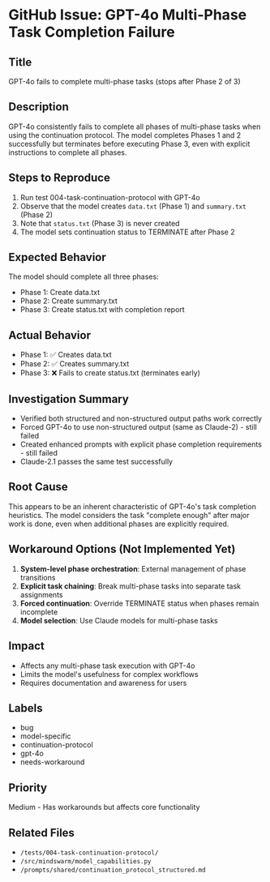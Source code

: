# GitHub Issue: GPT-4o Multi-Phase Task Completion Failure

## Title
GPT-4o fails to complete multi-phase tasks (stops after Phase 2 of 3)

## Description
GPT-4o consistently fails to complete all phases of multi-phase tasks when using the continuation protocol. The model completes Phases 1 and 2 successfully but terminates before executing Phase 3, even with explicit instructions to complete all phases.

## Steps to Reproduce
1. Run test 004-task-continuation-protocol with GPT-4o
2. Observe that the model creates `data.txt` (Phase 1) and `summary.txt` (Phase 2)
3. Note that `status.txt` (Phase 3) is never created
4. The model sets continuation status to TERMINATE after Phase 2

## Expected Behavior
The model should complete all three phases:
- Phase 1: Create data.txt
- Phase 2: Create summary.txt  
- Phase 3: Create status.txt with completion report

## Actual Behavior
- Phase 1: ✅ Creates data.txt
- Phase 2: ✅ Creates summary.txt
- Phase 3: ❌ Fails to create status.txt (terminates early)

## Investigation Summary
- Verified both structured and non-structured output paths work correctly
- Forced GPT-4o to use non-structured output (same as Claude-2) - still failed
- Created enhanced prompts with explicit phase completion requirements - still failed
- Claude-2.1 passes the same test successfully

## Root Cause
This appears to be an inherent characteristic of GPT-4o's task completion heuristics. The model considers the task "complete enough" after major work is done, even when additional phases are explicitly required.

## Workaround Options (Not Implemented Yet)
1. **System-level phase orchestration**: External management of phase transitions
2. **Explicit task chaining**: Break multi-phase tasks into separate task assignments
3. **Forced continuation**: Override TERMINATE status when phases remain incomplete
4. **Model selection**: Use Claude models for multi-phase tasks

## Impact
- Affects any multi-phase task execution with GPT-4o
- Limits the model's usefulness for complex workflows
- Requires documentation and awareness for users

## Labels
- bug
- model-specific
- continuation-protocol
- gpt-4o
- needs-workaround

## Priority
Medium - Has workarounds but affects core functionality

## Related Files
- `/tests/004-task-continuation-protocol/`
- `/src/mindswarm/model_capabilities.py`
- `/prompts/shared/continuation_protocol_structured.md`